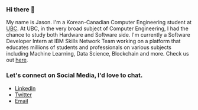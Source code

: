 ### Hi there 👋

My name is Jason. I'm a Korean-Canadian Computer Engineering student at [UBC](https://www.ubc.ca/). At UBC, in the very broad subject of Computer Engineering, I had the chance to study both Hardware and Software side. I'm currently a Software Developer Intern at IBM Skills Network Team working on a platform that educates millions of students and professionals on various subjects including Machine Learning, Data Science, Blockchain and more. Check us out [here](https://cognitiveclass.ai/).

### Let's connect on Social Media, I'd love to chat.
- [LinkedIn](https://www.linkedin.com/in/minkyusong/)
- [Twitter](https://twitter.com/_smkjason)
- [Email](smkjason@yahoo.com)

<!--
**smkjason/smkjason** is a ✨ _special_ ✨ repository because its `README.md` (this file) appears on your GitHub profile.

Here are some ideas to get you started:

- 🔭 I’m currently working on ...
- 🌱 I’m currently learning ...
- 👯 I’m looking to collaborate on ...
- 🤔 I’m looking for help with ...
- 💬 Ask me about ...
- 📫 How to reach me: ...
- 😄 Pronouns: ...
- ⚡ Fun fact: ...
-->
